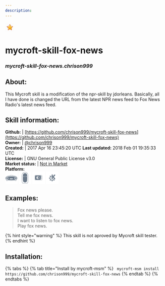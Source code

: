 ```yaml
---    
description:   
---    
```

![](../.gitbook/assets/star.png)  
# mycroft-skill-fox-news  
### _mycroft-skill-fox-news.chrison999_  
## About:  
This Mycroft skill is a modification of the npr-skill by jdorleans.
Basically, all I have done is changed the URL from the latest NPR
news feed to Fox News Radio's latest news feed.

## Skill information:  
**Github:** | [https://github.com/chrison999/mycroft-skill-fox-news](https://github.com/chrison999/mycroft-skill-fox-news)  
**Owner:** | [@chrison999](https://github.com/chrison999)  
**Created:** | 2017 Apr 16 23:45:20 UTC  **Last updated:** 2018 Feb 01 19:35:33 UTC  
**License:** | GNU General Public License v3.0  
**Market status:** | [Not in Market](https://market.mycroft.ai/skill/)  
**Platform:**  
 ![](../.gitbook/assets/mark-1-icon.png)  ![](../.gitbook/assets/mark-2-icon.png)  ![](../.gitbook/assets/picroft-icon.png)  ![](../.gitbook/assets/kde.png)   
## Examples:  
> Fox news please.  
> Tell me fox news.  
> I want to listen to fox news.  
> Play fox news.  
  
{% hint style="warning" %}
This skill is not aproved by Mycroft skill tester.
{% endhint %}
    
## Installation:  
{% tabs %}
{% tab title="Install by mycroft-msm" %}
``` mycroft-msm install https://github.com/chrison999/mycroft-skill-fox-news```
{% endtab %}
  {% endtabs %}
  